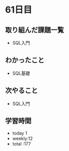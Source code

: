 # 61日目
## 取り組んだ課題一覧
- SQL入門
## わかったこと
- SQL基礎
## 次やること
- SQL入門
## 学習時間
- today 1
- weekly:12
- total :177